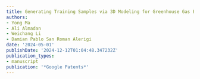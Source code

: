 ```yaml
---
title: Generating Training Samples via 3D Modeling for Greenhouse Gas Emission Detection
authors:
- Yong Ma
- Ali Almadan
- Weichang Li
- Damian Pablo San Roman Alerigi
date: '2024-05-01'
publishDate: '2024-12-12T01:04:48.347232Z'
publication_types:
- manuscript
publication: '*Google Patents*'
---
```

